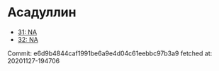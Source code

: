# Асадуллин
- [31: NA](31.md)
- [32: NA](32.md)

Commit: e6d9b4844caf1991be6a9e4d04c61eebbc97b3a9
 fetched at: 20201127-194706
